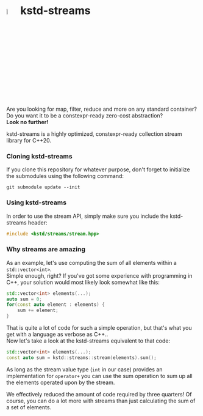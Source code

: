 # <img src="https://raw.githubusercontent.com/KitsuneAlex/kstd-streams/master/branding/logo.svg" width="6%"></img> kstd-streams

Are you looking for map, filter, reduce and more on any standard container?  
Do you want it to be a constexpr-ready zero-cost abstraction?  
**Look no further!**

kstd-streams is a highly optimized, constexpr-ready collection stream library for C++20.  

### Cloning kstd-streams

If you clone this repository for whatever purpose, don't forget to initialize the submodules using the following command:

```shell
git submodule update --init
```

### Using kstd-streams

In order to use the stream API, simply make sure you include the kstd-streams header:

```cpp
#include <kstd/streams/stream.hpp>
```

### Why streams are amazing

As an example, let's use computing the sum of all elements within a `std::vector<int>`.  
Simple enough, right? If you've got some experience with programming in C++, your solution
would most likely look somewhat like this:

```cpp
std::vector<int> elements(...);
auto sum = 0;
for(const auto element : elements) {
    sum += element;
}
```

That is quite a lot of code for such a simple operation, but that's what you get with a language as verbose as C++..  
Now let's take a look at the kstd-streams equivalent to that code:

```cpp
std::vector<int> elements(...);
const auto sum = kstd::streams::stream(elements).sum();
```

As long as the stream value type (`int` in our case) provides an implementation for `operator+` you can use the sum operation
to sum up all the elements operated upon by the stream.

We effectively reduced the amount of code required by three quarters! Of course, you can do a lot more with streams than just 
calculating the sum of a set of elements.
